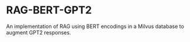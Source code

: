 # RAG-BERT-GPT2
An implementation of RAG using BERT encodings in a Milvus database to augment GPT2 responses.
